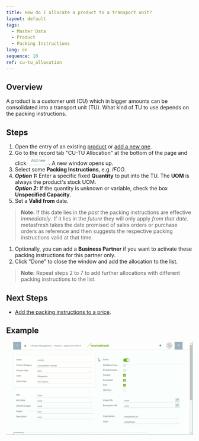 ```yaml
---
title: How do I allocate a product to a transport unit?
layout: default
tags:
  - Master Data
  - Product
  - Packing Instructions
lang: en
sequence: 10
ref: cu-tu_allocation
---
```


## Overview
A product is a customer unit (CU) which in bigger amounts can be consolidated into a transport unit (TU). What kind of TU to use depends on the packing instructions.

## Steps
1. Open the entry of an existing [product](Menu) or [add a new one](NewProduct).
1. Go to the record tab "CU-TU Allocation" at the bottom of the page and click ![](assets/Add_New_Button.png). A new window opens up.
1. Select some **Packing Instructions**, e.g. *IFCO*.
1. ***Option 1:*** Enter a specific fixed **Quantity** to put into the TU. The **UOM** is always the product's stock UOM.<br>
***Option 2:*** If the quantity is unknown or variable, check the box **Unspecified Capacity**.
1. Set a **Valid from** date.
 >**Note:** If this date lies in the *past* the packing instructions are effective *immediately*. If it lies in the *future* they will only apply *from that date*. metasfresh takes the date promised of sales orders or purchase orders as reference and then suggests the respective packing instructions valid at that time.

1. Optionally, you can add a **Business Partner** if you want to activate these packing instructions for this partner only.
1. Click "Done" to close the window and add the allocation to the list.
 >**Note:** Repeat steps 2 to 7 to add further allocations with different packing instructions to the list.

## Next Steps
- [Add the packing instructions to a price](Add_packing-instructions_to_price).

## Example
![](assets/CU-TU_Allocation.gif)

